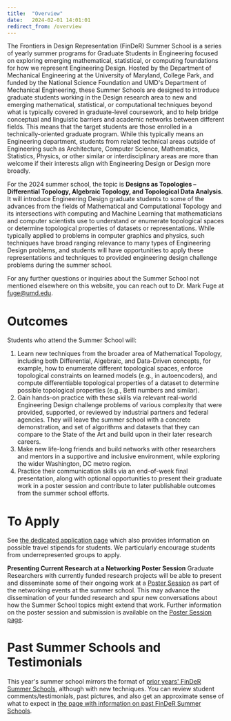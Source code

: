 ```yaml
---
title:  "Overview"
date:   2024-02-01 14:01:01
redirect_from: /overview
---
```


The Frontiers in Design Representation (FinDeR) Summer School is a series of yearly summer programs for Graduate Students in Engineering focused on exploring emerging mathematical, statistical, or computing foundations for how we represent Engineering Design. Hosted by the Department of Mechanical Engineering at the University of Maryland, College Park, and funded by the National Science Foundation and UMD's Department of Mechanical Engineering, these Summer Schools are designed to introduce graduate students working in the Design research area to new and emerging mathematical, statistical, or computational techniques beyond what is typically covered in graduate-level coursework, and to help bridge conceptual and linguistic barriers and academic networks between different fields. This means that the target students are those enrolled in a technically-oriented graduate program. While this typically means an Engineering department, students from related technical areas outside of Engineering such as Architecture, Computer Science, Mathematics, Statistics, Physics, or other similar or interdisciplinary areas are more than welcome if their interests align with Engineering Design or Design more broadly.

For the 2024 summer school, the topic is **Designs as Topologies – Differential Topology, Algebraic Topology, and Topological Data Analysis**. It will introduce Engineering Design graduate students to some of the advances from the fields of Mathematical and Computational Topology and its intersections with computing and Machine Learning that mathematicians and computer scientists use to understand or enumerate topological spaces or determine topological properties of datasets or representations. While typically applied to problems in computer graphics and physics, such techniques have broad ranging relevance to many types of Engineering Design problems, and students will have opportunities to apply these representations and techniques to provided engineering design challenge problems during the summer school.

For any further questions or inquiries about the Summer School not mentioned elsewhere on this website, you can reach out to Dr. Mark Fuge at fuge@umd.edu.

# Outcomes

Students who attend the Summer School will:
1. Learn new techniques from the broader area of Mathematical Topology, including both Differential, Algebraic, and Data-Driven concepts, for example, how to enumerate different topological spaces, enforce topological constraints on learned models (e.g., in autoencoders), and compute differentiable topological properties of a dataset to determine possible topological properties (e.g., Betti numbers and similar).
2. Gain hands-on practice with these skills via relevant real-world Engineering Design challenge problems of various complexity that were provided, supported, or reviewed by industrial partners and federal agencies. They will leave the summer school with a concrete demonstration, and set of algorithms and datasets that they can compare to the State of the Art and build upon in their later research careers.
3. Make new life-long friends and build networks with other researchers and mentors in a supportive and inclusive environment, while exploring the wider Washington, DC metro region.
4. Practice their communication skills via an end-of-week final presentation, along with optional opportunities to present their graduate work in a poster session and contribute to later publishable outcomes from the summer school efforts.

# To Apply

See [the dedicated application page](../apply) which also provides information on possible travel stipends for students. We particularly encourage students from underrepresented groups to apply.

**Presenting Current Research at a Networking Poster Session**
Graduate Researchers with currently funded research projects will be able to present and disseminate some of their ongoing work at a [Poster Session](../poster_session) as part of the networking events at the summer school. This may advance the dissemination of your funded research and spur new conversations about how the Summer School topics might extend that work. Further information on the poster session and submission is available on the [Poster Session page](../poster_session).

# Past Summer Schools and Testimonials
This year's summer school mirrors the format of [prior years' FinDeR Summer Schools](../past_schools), although with new techniques. You can review student comments/testimonials, past pictures, and also get an approximate sense of what to expect in [the page with information on past FinDeR Summer Schools](../past_schools).
